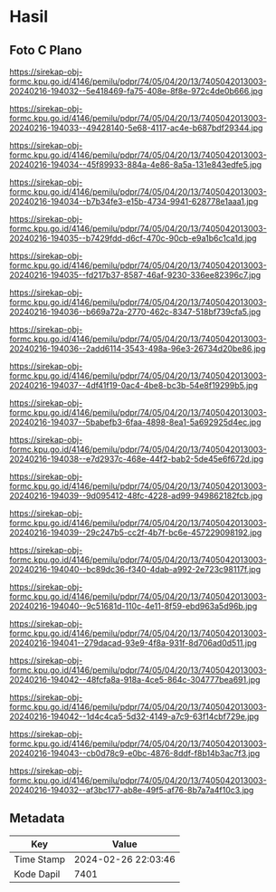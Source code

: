 # Hasil

## Foto C Plano

https://sirekap-obj-formc.kpu.go.id/4146/pemilu/pdpr/74/05/04/20/13/7405042013003-20240216-194032--5e418469-fa75-408e-8f8e-972c4de0b666.jpg

https://sirekap-obj-formc.kpu.go.id/4146/pemilu/pdpr/74/05/04/20/13/7405042013003-20240216-194033--49428140-5e68-4117-ac4e-b687bdf29344.jpg

https://sirekap-obj-formc.kpu.go.id/4146/pemilu/pdpr/74/05/04/20/13/7405042013003-20240216-194034--45f89933-884a-4e86-8a5a-131e843edfe5.jpg

https://sirekap-obj-formc.kpu.go.id/4146/pemilu/pdpr/74/05/04/20/13/7405042013003-20240216-194034--b7b34fe3-e15b-4734-9941-628778e1aaa1.jpg

https://sirekap-obj-formc.kpu.go.id/4146/pemilu/pdpr/74/05/04/20/13/7405042013003-20240216-194035--b7429fdd-d6cf-470c-90cb-e9a1b6c1ca1d.jpg

https://sirekap-obj-formc.kpu.go.id/4146/pemilu/pdpr/74/05/04/20/13/7405042013003-20240216-194035--fd217b37-8587-46af-9230-336ee82396c7.jpg

https://sirekap-obj-formc.kpu.go.id/4146/pemilu/pdpr/74/05/04/20/13/7405042013003-20240216-194036--b669a72a-2770-462c-8347-518bf739cfa5.jpg

https://sirekap-obj-formc.kpu.go.id/4146/pemilu/pdpr/74/05/04/20/13/7405042013003-20240216-194036--2add6114-3543-498a-96e3-26734d20be86.jpg

https://sirekap-obj-formc.kpu.go.id/4146/pemilu/pdpr/74/05/04/20/13/7405042013003-20240216-194037--4df41f19-0ac4-4be8-bc3b-54e8f19299b5.jpg

https://sirekap-obj-formc.kpu.go.id/4146/pemilu/pdpr/74/05/04/20/13/7405042013003-20240216-194037--5babefb3-6faa-4898-8ea1-5a692925d4ec.jpg

https://sirekap-obj-formc.kpu.go.id/4146/pemilu/pdpr/74/05/04/20/13/7405042013003-20240216-194038--e7d2937c-468e-44f2-bab2-5de45e6f672d.jpg

https://sirekap-obj-formc.kpu.go.id/4146/pemilu/pdpr/74/05/04/20/13/7405042013003-20240216-194039--9d095412-48fc-4228-ad99-949862182fcb.jpg

https://sirekap-obj-formc.kpu.go.id/4146/pemilu/pdpr/74/05/04/20/13/7405042013003-20240216-194039--29c247b5-cc2f-4b7f-bc6e-457229098192.jpg

https://sirekap-obj-formc.kpu.go.id/4146/pemilu/pdpr/74/05/04/20/13/7405042013003-20240216-194040--bc89dc36-f340-4dab-a992-2e723c98117f.jpg

https://sirekap-obj-formc.kpu.go.id/4146/pemilu/pdpr/74/05/04/20/13/7405042013003-20240216-194040--9c51681d-110c-4e11-8f59-ebd963a5d96b.jpg

https://sirekap-obj-formc.kpu.go.id/4146/pemilu/pdpr/74/05/04/20/13/7405042013003-20240216-194041--279dacad-93e9-4f8a-931f-8d706ad0d511.jpg

https://sirekap-obj-formc.kpu.go.id/4146/pemilu/pdpr/74/05/04/20/13/7405042013003-20240216-194042--48fcfa8a-918a-4ce5-864c-304777bea691.jpg

https://sirekap-obj-formc.kpu.go.id/4146/pemilu/pdpr/74/05/04/20/13/7405042013003-20240216-194042--1d4c4ca5-5d32-4149-a7c9-63f14cbf729e.jpg

https://sirekap-obj-formc.kpu.go.id/4146/pemilu/pdpr/74/05/04/20/13/7405042013003-20240216-194043--cb0d78c9-e0bc-4876-8ddf-f8b14b3ac7f3.jpg

https://sirekap-obj-formc.kpu.go.id/4146/pemilu/pdpr/74/05/04/20/13/7405042013003-20240216-194032--af3bc177-ab8e-49f5-af76-8b7a7a4f10c3.jpg


## Metadata

| Key        | Value               |
| ---------- | ------------------- |
| Time Stamp | 2024-02-26 22:03:46 |
| Kode Dapil | 7401                |



